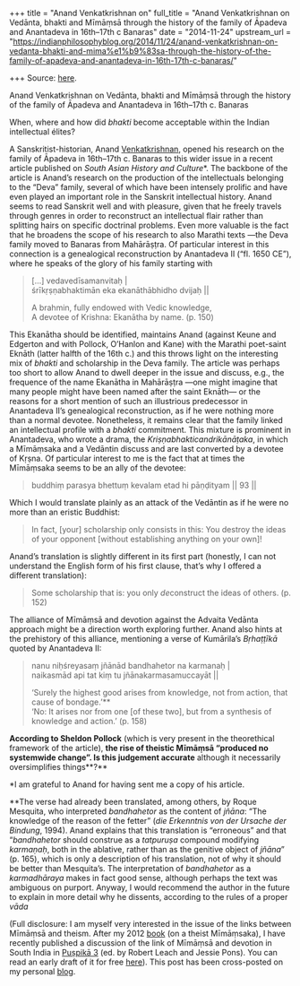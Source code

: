 +++
title = "Anand Venkatkrishnan on"
full_title = "Anand Venkatkrishnan on Vedānta, bhakti and Mīmāṃsā through the history of the family of Āpadeva and Anantadeva in 16th–17th c Banaras"
date = "2014-11-24"
upstream_url = "https://indianphilosophyblog.org/2014/11/24/anand-venkatkrishnan-on-vedanta-bhakti-and-mima%e1%b9%83sa-through-the-history-of-the-family-of-apadeva-and-anantadeva-in-16th-17th-c-banaras/"

+++
Source: [here](https://indianphilosophyblog.org/2014/11/24/anand-venkatkrishnan-on-vedanta-bhakti-and-mima%e1%b9%83sa-through-the-history-of-the-family-of-apadeva-and-anantadeva-in-16th-17th-c-banaras/).

Anand Venkatkrishnan on Vedānta, bhakti and Mīmāṃsā through the history of the family of Āpadeva and Anantadeva in 16th–17th c. Banaras

When, where and how did *bhakti* become acceptable within the Indian
intellectual élites?

A Sanskritist-historian, Anand
[Venkatkrishnan](https://columbia.academia.edu/AnandVenkatkrishnan),
opened his research on the family of Āpadeva in 16th–17th c. Banaras to
this wider issue in a recent article published on *South Asian History
and Culture*\*. The backbone of the article is Anand’s research on the
production of the intellectuals belonging to the “Deva” family, several
of which have been intensely prolific and have even played an important
role in the Sanskrit intellectual history. Anand seems to read Sanskrit
well and with pleasure, given that he freely travels through genres in
order to reconstruct an intellectual flair rather than splitting hairs
on specific doctrinal problems. Even more valuable is the fact that he
broadens the scope of his research to also Marathi texts —the Deva
family moved to Banaras from Mahārāṣṭra. Of particular interest in this
connection is a genealogical reconstruction by Anantadeva II (“fl. 1650
CE”), where he speaks of the glory of his family starting with

> \[…\] vedavedīsamanvitaḥ \|  
> śrīkṛṣṇabhaktimān eka ekanāthābhidho dvijaḥ \|\|
>
> A brahmin, fully endowed with Vedic knowledge,  
> A devotee of Krishna: Ekanātha by name. (p. 150)

This Ekanātha should be identified, maintains Anand (against Keune and
Edgerton and with Pollock, O’Hanlon and Kane) with the Marathi
poet-saint Eknāth (latter halfth of the 16th c.) and this throws light
on the interesting mix of *bhakti* and scholarship in the Deva family.
The article was perhaps too short to allow Anand to dwell deeper in the
issue and discuss, e.g., the frequence of the name Ekanātha in
Mahārāṣṭra —one might imagine that many people might have been named
after the saint Eknāth— or the reasons for a short mention of such an
illustrious predecessor in Anantadeva II’s genealogical reconstruction,
as if he were nothing more than a normal devotee. Nonetheless, it
remains clear that the family linked an intellectual profile with a
*bhakti* commitment. This mixture is prominent in Anantadeva, who wrote
a drama, the *Kriṣṇabhakticandrikānāṭaka*, in which a Mīmāṃsaka and a
Vedāntin discuss and are last converted by a devotee of Kṛṣna. Of
particular interest to me is the fact that at times the Mīmāṃsaka seems
to be an ally of the devotee:

> buddhiṃ parasya bhettuṃ kevalam etad hi pāṇḍityam \|\| 93 \|\|

Which I would translate plainly as an attack of the Vedāntin as if he
were no more than an eristic Buddhist:

> In fact, \[your\] scholarship only consists in this: You destroy the
> ideas of your opponent \[without establishing anything on your own\]!

Anand’s translation is slightly different in its first part (honestly, I
can not understand the English form of his first clause, that’s why I
offered a different translation):

> Some scholarship that is: you only *de*construct the ideas of others.
> (p. 152)

The alliance of Mīmāṃsā and devotion against the Advaita Vedānta
approach might be a direction worth exploring further. Anand also hints
at the prehistory of this alliance, mentioning a verse of Kumārila’s
*Bṛhaṭṭīkā* quoted by Anantadeva II:

> nanu niḥśreyasaṃ jñānād bandhahetor na karmanaḥ \|  
> naikasmād api tat kiṃ tu jñānakarmasamuccayāt \|\|
>
> ‘Surely the highest good arises from knowledge, not from action, that
> cause of bondage.’\*\*  
> ‘No: It arises nor from one \[of these two\], but from a synthesis of
> knowledge and action.’ (p. 158)

**According to Sheldon Pollock** (which is very present in the
theorethical framework of the article), **the rise of theistic Mīmāṃsā
“produced no systemwide change”. Is this judgement accurate** although
it necessarily oversimplifies things**?**

  
\*I am grateful to Anand for having sent me a copy of his article.

\*\*The verse had already been translated, among others, by Roque
Mesquita, who interpreted *bandhahetor* as the content of *jñāna*: “The
knowledge of the reason of the fetter” (*die Erkenntnis von der Ursache
der Bindung*, 1994). Anand explains that this translation is “erroneous”
and that “*bandhahetor* should construe as a *tatpuruṣa* compound
modifying *karmaṇaḥ*, both in the ablative, rather than as the genitive
object of *jñāna*” (p. 165), which is only a description of his
translation, not of why it should be better than Mesquita’s. The
interpretation of *bandhahetor* as a *karmadhāraya* makes in fact good
sense, although perhaps the text was ambiguous on purport. Anyway, I
would recommend the author in the future to explain in more detail why
he dissents, according to the rules of a proper *vāda*

(Full disclosure: I am myself very interested in the issue of the links
between Mīmāṃsā and theism. After my 2012
[book](http://www.indologica.de/drupal/?q=node/2105) (on a theist
Mīmāṃsaka), I have recently published a discussion of the link of
Mīmāṃsā and devotion in South India in [Puṣpikā
3](http://www.oxbowbooks.com/oxbow/pu-pika-tracing-ancient-india-through-texts-and-traditions.html)
(ed. by Robert Leach and Jessie Pons). You can read an early draft of it
for free
[here](https://www.academia.edu/6263852/Between_Theism_and_Atheism_a_journey_through_Visistadvaita_Vedanta_and_Mimamsa)).
This post has been cross-posted on my personal
[blog](http://elisafreschi.com).
